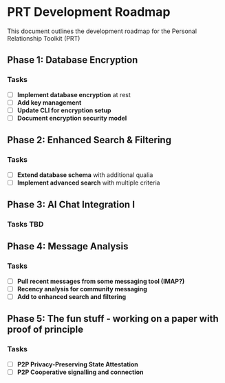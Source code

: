 # PRT Development Roadmap

This document outlines the development roadmap for the Personal Relationship Toolkit (PRT)

## Phase 1: Database Encryption 
### Tasks
- [ ] **Implement database encryption** at rest
- [ ] **Add key management**
- [ ] **Update CLI for encryption setup**
- [ ] **Document encryption security model**

## Phase 2: Enhanced Search & Filtering 
### Tasks
- [ ] **Extend database schema** with additional qualia
- [ ] **Implement advanced search** with multiple criteria

## Phase 3: AI Chat Integration I
### Tasks TBD

## Phase 4: Message Analysis 
### Tasks
- [ ] **Pull recent messages from some messaging tool (IMAP?)**
- [ ] **Recency analysis for community messaging**
- [ ] **Add to enhanced search and filtering**

## Phase 5: The fun stuff - working on a paper with proof of principle
### Tasks
- [ ] **P2P Privacy-Preserving State Attestation**
- [ ] **P2P Cooperative signalling and connection**

